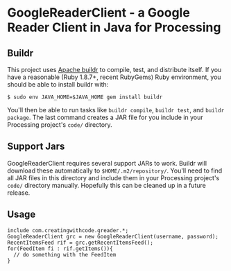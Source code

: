 GoogleReaderClient - a Google Reader Client in Java for Processing
==================================================================

Buildr
------

This project uses [Apache buildr](http://github.com/apache/buildr) to compile,
test, and distribute itself.  If you have a reasonable (Ruby 1.8.7+, recent
RubyGems) Ruby environment, you should be able to install buildr with:

    $ sudo env JAVA_HOME=$JAVA_HOME gem install buildr

You'll then be able to run tasks like `buildr compile`, `buildr test`, and
`buildr package`.  The last command creates a JAR file for you include in your
Processing project's `code/` directory.

Support Jars
------------

GoogleReaderClient requires several support JARs to work.  Buildr will download these automatically to `$HOME/.m2/repository/`.  You'll need to find all JAR 
files in this directory and include them in your Processing project's `code/`
directory manually.  Hopefully this can be cleaned up in a future release.

Usage
-----

    include com.creatingwithcode.greader.*;
    GoogleReaderClient grc = new GoogleReaderClient(username, password);
    RecentItemsFeed rif = grc.getRecentItemsFeed();
    for(FeedItem fi : rif.getItems()){
      // do something with the FeedItem
    }

